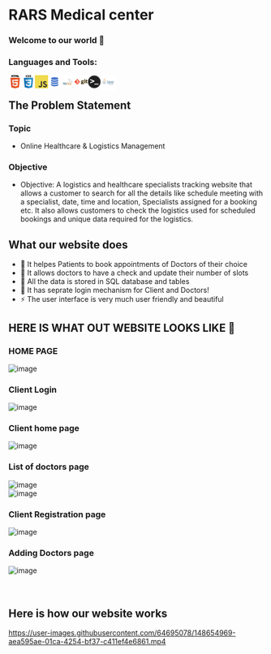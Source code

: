 # RARS Medical center #

### Welcome to our world 👋 



### Languages and Tools:

<img align="left" alt="HTML5" width="26px" src="https://raw.githubusercontent.com/github/explore/80688e429a7d4ef2fca1e82350fe8e3517d3494d/topics/html/html.png" />
<img align="left" alt="CSS3" width="26px" src="https://raw.githubusercontent.com/github/explore/80688e429a7d4ef2fca1e82350fe8e3517d3494d/topics/css/css.png" />
<img align="left" alt="JavaScript" width="26px" src="https://raw.githubusercontent.com/github/explore/80688e429a7d4ef2fca1e82350fe8e3517d3494d/topics/javascript/javascript.png"/>
<img align="left" alt="SQL" width="26px" src="https://raw.githubusercontent.com/github/explore/80688e429a7d4ef2fca1e82350fe8e3517d3494d/topics/sql/sql.png" />
<img align="left" alt="MySQL" width="26px" src="https://raw.githubusercontent.com/github/explore/80688e429a7d4ef2fca1e82350fe8e3517d3494d/topics/mysql/mysql.png" />
<img align="left" alt="Git" width="26px" src="https://raw.githubusercontent.com/github/explore/80688e429a7d4ef2fca1e82350fe8e3517d3494d/topics/git/git.png" />
<img align="left" alt="Terminal" width="26px" src="https://raw.githubusercontent.com/github/explore/80688e429a7d4ef2fca1e82350fe8e3517d3494d/topics/terminal/terminal.png" />
<img align="left" alt="Java" width="30px" src="https://raw.githubusercontent.com/github/explore/80688e429a7d4ef2fca1e82350fe8e3517d3494d/topics/java/java.png" />
<br />

## The Problem Statement ##

### Topic
- Online Healthcare & Logistics Management 
### Objective
- Objective: A logistics and healthcare specialists tracking website that allows a customer to search 
for  all  the  details  like  schedule  meeting  with  a  specialist,  date,  time  and  location,  Specialists 
assigned  for  a  booking  etc.  It  also  allows  customers  to  check  the  logistics  used  for  scheduled 
bookings and unique data required for the logistics. 



## What our website does

- 🌱 It helpes Patients to book appointments of Doctors of their choice
- 👯 It allows doctors to have a check and update their number of slots
- 🥅 All the data is stored in SQL database and tables
- 🔭 It has seprate login mechanism for Client and Doctors!
- ⚡ The user interface is very much user friendly and beautiful



## HERE IS WHAT OUT WEBSITE LOOKS LIKE 👀

### HOME PAGE
![image](https://user-images.githubusercontent.com/64695078/148133006-ba7c6cc1-4aa9-410b-8ba6-31850a80f42b.png)
<br />
### Client Login
![image](https://user-images.githubusercontent.com/64695078/148133009-a4b11fbf-d810-464a-b5ab-3a185db3633f.png)
<br />
### Client home page
![image](https://user-images.githubusercontent.com/64695078/148132773-5196df0c-a30b-4de9-ba61-c8623a4b829f.png)
<br />
### List of doctors page
![image](https://user-images.githubusercontent.com/64695078/148132803-69888a9e-ee23-4136-990e-d4f485857b71.png)   
![image](https://user-images.githubusercontent.com/64695078/148132839-ed750152-83c1-48da-8514-9aa3f5807eb7.png)
<br />
### Client Registration page
![image](https://user-images.githubusercontent.com/64695078/148132872-23034bbe-a0b5-4018-b0bc-01062c1ed10a.png)
<br />
### Adding Doctors page
![image](https://user-images.githubusercontent.com/64695078/148132902-602ee086-2b2e-4a9f-8780-260487d5b680.png)  
<br /><br />

## Here is how our website works
https://user-images.githubusercontent.com/64695078/148654969-aea595ae-01ca-4254-bf37-c411ef4e6861.mp4







